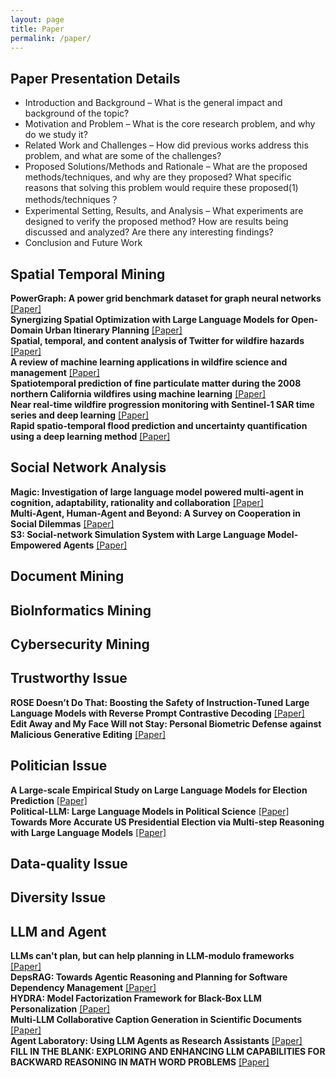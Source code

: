 ```yaml
---
layout: page
title: Paper
permalink: /paper/
---
```


## Paper Presentation Details
- Introduction and Background – What is the general impact and background of the topic?
- Motivation and Problem – What is the core research problem, and why do we study it?
- Related Work and Challenges – How did previous works address this problem, and what are some of the challenges?
- Proposed Solutions/Methods and Rationale – What are the proposed methods/techniques, and why are they proposed? What specific reasons that solving this problem would require these proposed(1) methods/techniques？
- Experimental Setting, Results, and Analysis – What experiments are designed to verify the proposed method? How are results being discussed and analyzed? Are there any interesting findings?
- Conclusion and Future Work

## Spatial Temporal Mining

**PowerGraph: A power grid benchmark dataset for graph neural networks** [[Paper]](https://arxiv.org/abs/2402.02827)<br>
**Synergizing Spatial Optimization with Large Language Models for Open-Domain Urban Itinerary Planning** [[Paper]](https://arxiv.org/abs/2402.07204)<br>
**Spatial, temporal, and content analysis of Twitter for wildfire hazards** [[Paper]](https://link.springer.com/article/10.1007/s11069-016-2329-6)<br>
**A review of machine learning applications in wildfire science and management** [[Paper]](https://cdnsciencepub.com/doi/full/10.1139/er-2020-0019)<br>
**Spatiotemporal prediction of fine particulate matter during the 2008 northern California wildfires using machine learning** [[Paper]](https://pubs.acs.org/doi/full/10.1021/es505846r)<br>
**Near real-time wildfire progression monitoring with Sentinel-1 SAR time series and deep learning** [[Paper]](https://www.nature.com/articles/s41598-019-56967-x)<br>
**Rapid spatio-temporal flood prediction and uncertainty quantification using a deep learning method** [[Paper]](https://www.sciencedirect.com/science/article/pii/S0022169419305323?casa_token=RWtRUTdUsLAAAAAA:xk7XvP3HR8M8bb2tpdgJxALKCfdMxxHHNAt9rD3q5tF4eoqClwbvzCetl90RQLjZiSj-2XBOcCOO)<br>

## Social Network Analysis
**Magic: Investigation of large language model powered multi-agent in cognition, adaptability, rationality and collaboration** [[Paper]](https://aclanthology.org/2024.emnlp-main.416/)<br>
**Multi-Agent, Human-Agent and Beyond: A Survey on Cooperation in Social Dilemmas** [[Paper]](https://arxiv.org/abs/2402.17270)<br>
**S3: Social-network Simulation System with Large Language Model-Empowered Agents** [[Paper]](https://arxiv.org/abs/2307.14984)<br>

## Document Mining

## BioInformatics Mining

## Cybersecurity Mining

## Trustworthy Issue
**ROSE Doesn’t Do That: Boosting the Safety of Instruction-Tuned Large Language Models with Reverse Prompt Contrastive Decoding** [[Paper]](https://aclanthology.org/2024.findings-acl.814.pdf)<br>
**Edit Away and My Face Will not Stay: Personal Biometric Defense against Malicious Generative Editing** [[Paper]](https://arxiv.org/abs/2411.16832)

## Politician Issue
**A Large-scale Empirical Study on Large Language Models for Election Prediction** [[Paper]](https://arxiv.org/abs/2412.15291)<br>
**Political-LLM: Large Language Models in Political Science** [[Paper]](https://arxiv.org/abs/2412.06864)<br>
**Towards More Accurate US Presidential Election via Multi-step Reasoning with Large Language Models** [[Paper]](https://arxiv.org/abs/2411.03321)<br>

## Data-quality Issue

## Diversity Issue

## LLM and Agent
**LLMs can't plan, but can help planning in LLM-modulo frameworks** [[Paper]](https://arxiv.org/abs/2402.01817)<br>
**DepsRAG: Towards Agentic Reasoning and Planning for Software Dependency Management** [[Paper]](https://arxiv.org/abs/2405.20455)<br>
**HYDRA: Model Factorization Framework for Black-Box LLM Personalization** [[Paper]](https://arxiv.org/abs/2402.08219)<br>
**Multi-LLM Collaborative Caption Generation in Scientific Documents** [[Paper]](https://arxiv.org/abs/2501.02552)<br>
**Agent Laboratory: Using LLM Agents as Research Assistants** [[Paper]](https://arxiv.org/abs/2501.04227)<br>
**FILL IN THE BLANK: EXPLORING AND ENHANCING LLM CAPABILITIES FOR BACKWARD REASONING IN MATH WORD PROBLEMS** [[Paper]](https://openreview.net/pdf?id=ABIcBDLBVG)<br>


